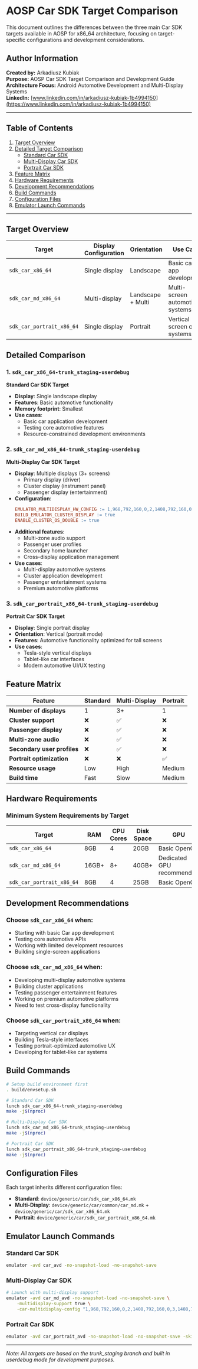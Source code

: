 # AOSP Car SDK Target Comparison

This document outlines the differences between the three main Car SDK targets available in AOSP for x86_64 architecture, focusing on target-specific configurations and development considerations.

## Author Information

**Created by:** Arkadiusz Kubiak  
**Purpose:** AOSP Car SDK Target Comparison and Development Guide  
**Architecture Focus:** Android Automotive Development and Multi-Display Systems  
**LinkedIn:** [www.linkedin.com/in/arkadiusz-kubiak-1b4994150](https://www.linkedin.com/in/arkadiusz-kubiak-1b4994150)

---

## Table of Contents
1. [Target Overview](#target-overview)
2. [Detailed Target Comparison](#detailed-comparison)
   - [Standard Car SDK](#1-sdk_car_x86_64-trunk_staging-userdebug)
   - [Multi-Display Car SDK](#2-sdk_car_md_x86_64-trunk_staging-userdebug)
   - [Portrait Car SDK](#3-sdk_car_portrait_x86_64-trunk_staging-userdebug)
3. [Feature Matrix](#feature-matrix)
4. [Hardware Requirements](#hardware-requirements)
5. [Development Recommendations](#development-recommendations)
6. [Build Commands](#build-commands)
7. [Configuration Files](#configuration-files)
8. [Emulator Launch Commands](#emulator-launch-commands)

---

## Target Overview

| Target | Display Configuration | Orientation | Use Case |
|--------|----------------------|-------------|----------|
| `sdk_car_x86_64` | Single display | Landscape | Basic car app development |
| `sdk_car_md_x86_64` | Multi-display | Landscape + Multi | Multi-screen automotive systems |
| `sdk_car_portrait_x86_64` | Single display | Portrait | Vertical screen car systems |

## Detailed Comparison

### 1. `sdk_car_x86_64-trunk_staging-userdebug`
**Standard Car SDK Target**

- **Display**: Single landscape display
- **Features**: Basic automotive functionality
- **Memory footprint**: Smallest
- **Use cases**:
  - Basic car application development
  - Testing core automotive features
  - Resource-constrained development environments

### 2. `sdk_car_md_x86_64-trunk_staging-userdebug`
**Multi-Display Car SDK Target**

- **Display**: Multiple displays (3+ screens)
  - Primary display (driver)
  - Cluster display (instrument panel)
  - Passenger display (entertainment)
- **Configuration**:
  ```makefile
  EMULATOR_MULTIDISPLAY_HW_CONFIG := 1,968,792,160,0,2,1408,792,160,0,3,1408,792,160,0
  BUILD_EMULATOR_CLUSTER_DISPLAY := true
  ENABLE_CLUSTER_OS_DOUBLE := true
  ```
- **Additional features**:
  - Multi-zone audio support
  - Passenger user profiles
  - Secondary home launcher
  - Cross-display application management
- **Use cases**:
  - Multi-display automotive systems
  - Cluster application development
  - Passenger entertainment systems
  - Premium automotive platforms

### 3. `sdk_car_portrait_x86_64-trunk_staging-userdebug`
**Portrait Car SDK Target**

- **Display**: Single portrait display
- **Orientation**: Vertical (portrait mode)
- **Features**: Automotive functionality optimized for tall screens
- **Use cases**:
  - Tesla-style vertical displays
  - Tablet-like car interfaces
  - Modern automotive UI/UX testing

## Feature Matrix

| Feature | Standard | Multi-Display | Portrait |
|---------|----------|---------------|----------|
| **Number of displays** | 1 | 3+ | 1 |
| **Cluster support** | ❌ | ✅ | ❌ |
| **Passenger display** | ❌ | ✅ | ❌ |
| **Multi-zone audio** | ❌ | ✅ | ❌ |
| **Secondary user profiles** | ❌ | ✅ | ❌ |
| **Portrait optimization** | ❌ | ❌ | ✅ |
| **Resource usage** | Low | High | Medium |
| **Build time** | Fast | Slow | Medium |

## Hardware Requirements

### Minimum System Requirements by Target

| Target | RAM | CPU Cores | Disk Space | GPU |
|--------|-----|-----------|------------|-----|
| `sdk_car_x86_64` | 8GB | 4 | 20GB | Basic OpenGL |
| `sdk_car_md_x86_64` | 16GB+ | 8+ | 40GB+ | Dedicated GPU recommended |
| `sdk_car_portrait_x86_64` | 8GB | 4 | 25GB | Basic OpenGL |

## Development Recommendations

### Choose `sdk_car_x86_64` when:
- Starting with basic Car app development
- Testing core automotive APIs
- Working with limited development resources
- Building single-screen applications

### Choose `sdk_car_md_x86_64` when:
- Developing multi-display automotive systems
- Building cluster applications
- Testing passenger entertainment features
- Working on premium automotive platforms
- Need to test cross-display functionality

### Choose `sdk_car_portrait_x86_64` when:
- Targeting vertical car displays
- Building Tesla-style interfaces
- Testing portrait-optimized automotive UX
- Developing for tablet-like car systems

## Build Commands

```bash
# Setup build environment first
. build/envsetup.sh

# Standard Car SDK
lunch sdk_car_x86_64-trunk_staging-userdebug
make -j$(nproc)

# Multi-Display Car SDK
lunch sdk_car_md_x86_64-trunk_staging-userdebug
make -j$(nproc)

# Portrait Car SDK  
lunch sdk_car_portrait_x86_64-trunk_staging-userdebug
make -j$(nproc)
```

## Configuration Files

Each target inherits different configuration files:

- **Standard**: `device/generic/car/sdk_car_x86_64.mk`
- **Multi-Display**: `device/generic/car/common/car_md.mk` + `device/generic/car/sdk_car_x86_64.mk`
- **Portrait**: `device/generic/car/sdk_car_portrait_x86_64.mk`

## Emulator Launch Commands

### Standard Car SDK
```bash
emulator -avd car_avd -no-snapshot-load -no-snapshot-save
```

### Multi-Display Car SDK
```bash
# Launch with multi-display support
emulator -avd car_md_avd -no-snapshot-load -no-snapshot-save \
    -multidisplay-support true \
    -car-multidisplay-config "1,968,792,160,0,2,1408,792,160,0,3,1408,792,160,0"
```

### Portrait Car SDK
```bash
emulator -avd car_portrait_avd -no-snapshot-load -no-snapshot-save -skin 768x1280
```

---

*Note: All targets are based on the trunk_staging branch and built in userdebug mode for development purposes.*

